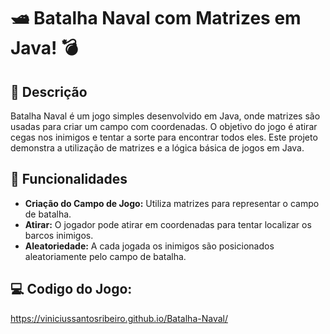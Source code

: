 # 🛥 Batalha Naval com Matrizes em Java! 💣

## 🌊 Descrição

Batalha Naval é um jogo simples desenvolvido em Java, onde matrizes são usadas para criar um campo com coordenadas. O objetivo do jogo é atirar cegas nos inimigos e tentar a sorte para encontrar todos eles. Este projeto demonstra a utilização de matrizes e a lógica básica de jogos em Java.

## 🎯 Funcionalidades

- **Criação do Campo de Jogo:** Utiliza matrizes para representar o campo de batalha.
- **Atirar:** O jogador pode atirar em coordenadas para tentar localizar os barcos inimigos.
- **Aleatoriedade:** A cada jogada os inimigos são posicionados aleatoriamente pelo campo de batalha.

## 💻 Codigo do Jogo:
https://viniciussantosribeiro.github.io/Batalha-Naval/


